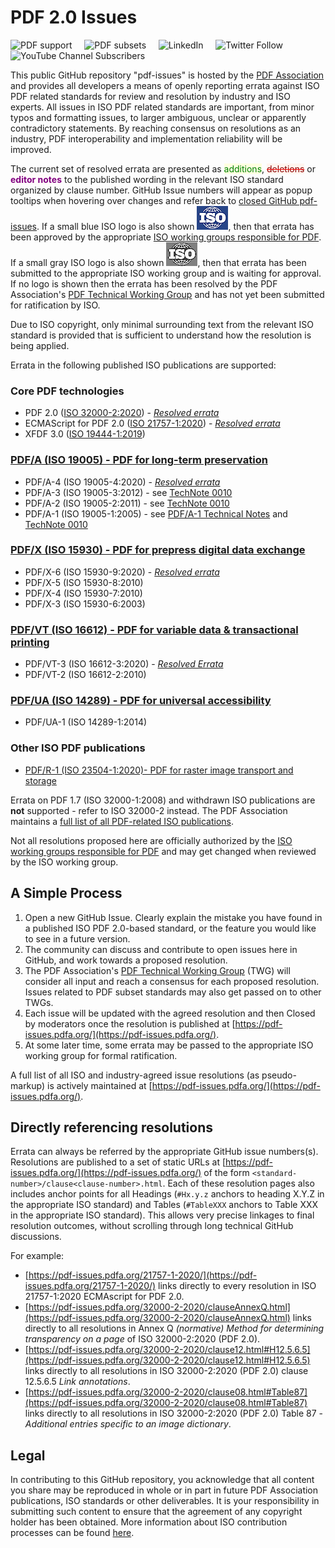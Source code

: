 # PDF 2.0 Issues

![PDF support](https://img.shields.io/badge/PDF-1.7%2C2.0-blue)
&nbsp;&nbsp;&nbsp;
![PDF subsets](https://img.shields.io/badge/PDF%20subsets-PDF%2FA%2CPDF%2FX%2CPDF%2FVT%2CPDF%2FR-blue)
&nbsp;&nbsp;&nbsp;
![LinkedIn](https://img.shields.io/static/v1?style=social&label=LinkedIn&logo=linkedin&message=PDF-Association)
&nbsp;&nbsp;&nbsp;
![Twitter Follow](https://img.shields.io/twitter/follow/PDFAssociation?style=social)
&nbsp;&nbsp;&nbsp;
![YouTube Channel Subscribers](https://img.shields.io/youtube/channel/subscribers/UCJL_M0VH2lm65gvGVarUTKQ?style=social)

This public GitHub repository "pdf-issues" is hosted by the <a href="https://www.pdfa.org">PDF Association</a> and
provides all developers a means of openly reporting errata against ISO PDF related standards for review and resolution by industry and ISO experts.
All issues in ISO PDF related standards are important, from minor typos and formatting issues, to
larger ambiguous, unclear or apparently contradictory statements. By reaching consensus on resolutions as an industry,
PDF interoperability and implementation reliability will be improved.

The current set of resolved errata are presented as
<span style="background-color:lightyellow;color:green;text-decoration-style:double;text-decoration-color:green;">additions</span>,
<span style="background-color:seashell;color:darkred;text-decoration:line-through;text-decoration-color:red;">deletions</span> or
<span style="font-weight:bold;color:purple;background-color:snow;text-decoration initial">editor notes</span>
to the published wording in the relevant ISO standard organized by clause number.
GitHub Issue numbers will appear as popup tooltips when hovering over changes and refer back to
<a href="https://github.com/pdf-association/pdf-issues/issues?q=is%3Aclosed+label%3A%22proposed+solution%22" target="_blank">
closed GitHub pdf-issues</a>. If a small blue ISO logo is also shown ![ISO approved logo](docs/assets/Logo-ISO-small.png), then that errata has been approved by the appropriate [ISO working groups responsible for PDF](https://www.pdfa.org/iso-status/). If a small gray ISO logo is also shown ![ISO submitted logo](docs/assets/Logo-ISO-submitted-small.png), then that errata has been submitted to the appropriate ISO working group and is waiting for approval. If no logo is shown then the errata has been resolved by the PDF Association's [PDF Technical Working Group](https://www.pdfa.org/community/pdf-technical-working-group/) and has not yet been submitted for ratification by ISO.

Due to ISO copyright, only minimal surrounding text from the relevant ISO standard is provided that is sufficient to understand how the resolution is being applied.

Errata in the following published ISO publications are supported:

### Core PDF technologies
  <ul>
   <li>PDF 2.0 (<a href="https://www.pdfa.org/resource/iso-32000-pdf/" target="_blank">ISO 32000-2:2020</a>) - <a href="https://pdf-issues.pdfa.org/32000-2-2020/index.html"><i>Resolved errata</i></a></li>
   <li>ECMAScript for PDF 2.0 (<a href="https://www.pdfa.org/resource/iso-21757-ecmascript/" target="_blank">ISO 21757-1:2020</a>) - <a href="https://pdf-issues.pdfa.org/21757-1-2020/index.html"><i>Resolved errata</i></a></li>
   <li>XFDF 3.0 (<a href="https://www.pdfa.org/resource/iso-19444-xfdf/" target="_blank">ISO 19444-1:2019</a>)</li>
  </ul>

### <a href="https://www.pdfa.org/resource/iso-19005-pdfa/" target="_blank">PDF/A (ISO 19005) - PDF for long-term preservation</a>
  <ul>
   <li>PDF/A-4 (ISO 19005-4:2020) - <a href="https://pdf-issues.pdfa.org/19005-4-2020/index.html"><i>Resolved errata</i></a></li>
   <li>PDF/A-3 (ISO 19005-3:2012) - see <a href="https://www.pdfa.org/resource/technote-0010-clarifications-of-iso-19005-parts-1-3-for-developers-of-pdfa-creators-and-validators/" target="_blank">TechNote 0010</a></li>
   <li>PDF/A-2 (ISO 19005-2:2011) - see <a href="https://www.pdfa.org/resource/technote-0010-clarifications-of-iso-19005-parts-1-3-for-developers-of-pdfa-creators-and-validators/" target="_blank">TechNote 0010</a></li>
   <li>PDF/A-1 (ISO 19005-1:2005) - see <a href="https://www.pdfa.org/resource/pdfa-1-technical-notes/" target="_blank">PDF/A-1 Technical Notes</a> and <a href="https://www.pdfa.org/resource/technote-0010-clarifications-of-iso-19005-parts-1-3-for-developers-of-pdfa-creators-and-validators/" target="_blank">TechNote 0010</a></li>
  </ul>

### <a href="https://www.pdfa.org/resource/iso-15930-pdfx/" target="_blank">PDF/X (ISO 15930) - PDF for prepress digital data exchange</a>
   <ul>
    <li>PDF/X-6 (ISO 15930-9:2020) - <a href="https://pdf-issues.pdfa.org/15930-9-2020/index.html"><i>Resolved errata</i></a></li>
    <li>PDF/X-5 (ISO 15930-8:2010)</li>
    <li>PDF/X-4 (ISO 15930-7:2010)</li>
    <li>PDF/X-3 (ISO 15930-6:2003)</li>
   </ul>

### <a href="https://www.pdfa.org/resource/iso-16612-pdfvt/" target="_blank">PDF/VT (ISO 16612) - PDF for variable data &amp; transactional printing</a>
   <ul>
    <li>PDF/VT-3 (ISO 16612-3:2020) - <a href="https://pdf-issues.pdfa.org/16612-3-2020/index.html"><i>Resolved Errata</i></a></li>
    <li>PDF/VT-2 (ISO 16612-2:2010)</li>
   </ul>

### <a href="https://www.pdfa.org/resource/iso-14289-pdfua/" target="_blank">PDF/UA (ISO 14289) - PDF for universal accessibility</a>
   <ul>
    <li>PDF/UA-1 (ISO 14289-1:2014)</li>
   </ul>

### Other ISO PDF publications
  <ul>
   <li><a href="https://www.pdfa.org/resource/iso-23504-pdfr/" target="_blank">PDF/R-1 (ISO 23504-1:2020)- PDF for raster image transport and storage</a></li>
  </ul>

<p>Errata on PDF 1.7 (ISO 32000-1:2008) and withdrawn ISO publications are <b>not</b> supported - refer to ISO 32000-2 instead.
The PDF Association maintains a <a href="https://www.pdfa.org/index-of-pdf-related-iso-publications/">full list of all PDF-related ISO publications</a>.</p>

Not all resolutions proposed here are officially authorized by the [ISO working groups responsible for PDF](https://www.pdfa.org/iso-status/) and may get changed when reviewed by the ISO working group.

## A Simple Process
1. Open a new GitHub Issue. Clearly explain the mistake you have found in a published ISO PDF 2.0-based standard, or the feature you would like to see in a future version.
2. The community can discuss and contribute to open issues here in GitHub, and work towards a proposed resolution.
3. The PDF Association's [PDF Technical Working Group](https://www.pdfa.org/community/pdf-technical-working-group/) (TWG) will consider all input and reach a consensus for each proposed resolution. Issues related to PDF subset standards may also get passed on to other TWGs.
4. Each issue will be updated with the agreed resolution and then Closed by moderators once the resolution is published at [https://pdf-issues.pdfa.org/](https://pdf-issues.pdfa.org/).
5. At some later time, some errata may be passed to the appropriate ISO working group for formal ratification.

A full list of all ISO and industry-agreed issue resolutions (as pseudo-markup) is actively maintained at [https://pdf-issues.pdfa.org/](https://pdf-issues.pdfa.org/).

## Directly referencing resolutions

Errata can always be referred by the appropriate GitHub issue numbers(s). Resolutions are published to a set of static URLs at [https://pdf-issues.pdfa.org/](https://pdf-issues.pdfa.org/) of the form `<standard-number>/clause<clause-number>.html`. Each of these resolution pages also includes anchor points for all Headings (`#Hx.y.z` anchors to heading X.Y.Z in the appropriate ISO standard) and Tables (`#TableXXX` anchors to Table XXX in the appropriate ISO standard). This allows very precise linkages to final resolution outcomes, without scrolling through long technical GitHub discussions.

For example:

- [https://pdf-issues.pdfa.org/21757-1-2020/](https://pdf-issues.pdfa.org/21757-1-2020/) links directly to every resolution in ISO 21757-1:2020 ECMAscript for PDF 2.0.
- [https://pdf-issues.pdfa.org/32000-2-2020/clauseAnnexQ.html](https://pdf-issues.pdfa.org/32000-2-2020/clauseAnnexQ.html) links directly to all resolutions in Annex Q *(normative) Method for determining transparency on a page* of ISO 32000-2:2020 (PDF 2.0).
- [https://pdf-issues.pdfa.org/32000-2-2020/clause12.html#H12.5.6.5](https://pdf-issues.pdfa.org/32000-2-2020/clause12.html#H12.5.6.5) links directly to all resolutions in ISO 32000-2:2020 (PDF 2.0) clause 12.5.6.5 *Link annotations*.
- [https://pdf-issues.pdfa.org/32000-2-2020/clause08.html#Table87](https://pdf-issues.pdfa.org/32000-2-2020/clause08.html#Table87) links directly to all resolutions in ISO 32000-2:2020 (PDF 2.0) Table 87 - *Additional entries specific to an image dictionary*.

## Legal
In contributing to this GitHub repository, you acknowledge that all content you share may be reproduced in whole or in part in future PDF Association publications, ISO standards or other deliverables. It is your responsibility in submitting such content to ensure that the agreement of any copyright holder has been obtained. More information about ISO contribution processes can be found [here](https://www.iso.org/publication/PUB100037.html).

